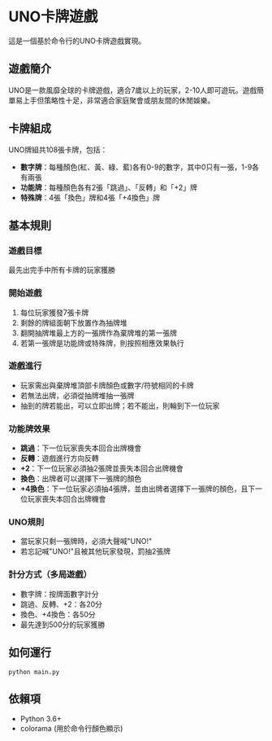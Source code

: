 # UNO卡牌遊戲

這是一個基於命令行的UNO卡牌遊戲實現。

## 遊戲簡介

UNO是一款風靡全球的卡牌遊戲，適合7歲以上的玩家，2-10人即可遊玩。遊戲簡單易上手但策略性十足，非常適合家庭聚會或朋友間的休閒娛樂。

## 卡牌組成

UNO牌組共108張卡牌，包括：

- **數字牌**：每種顏色(紅、黃、綠、藍)各有0-9的數字，其中0只有一張，1-9各有兩張
- **功能牌**：每種顏色各有2張「跳過」、「反轉」和「+2」牌
- **特殊牌**：4張「換色」牌和4張「+4換色」牌

## 基本規則

### 遊戲目標
最先出完手中所有卡牌的玩家獲勝

### 開始遊戲
1. 每位玩家獲發7張卡牌
2. 剩餘的牌組面朝下放置作為抽牌堆
3. 翻開抽牌堆最上方的一張牌作為棄牌堆的第一張牌
4. 若第一張牌是功能牌或特殊牌，則按照相應效果執行

### 遊戲進行
- 玩家需出與棄牌堆頂部卡牌顏色或數字/符號相同的卡牌
- 若無法出牌，必須從抽牌堆抽一張牌
- 抽到的牌若能出，可以立即出牌；若不能出，則輪到下一位玩家

### 功能牌效果
- **跳過**：下一位玩家喪失本回合出牌機會
- **反轉**：遊戲進行方向反轉
- **+2**：下一位玩家必須抽2張牌並喪失本回合出牌機會
- **換色**：出牌者可以選擇下一張牌的顏色
- **+4換色**：下一位玩家必須抽4張牌，並由出牌者選擇下一張牌的顏色，且下一位玩家喪失本回合出牌機會

### UNO規則
- 當玩家只剩一張牌時，必須大聲喊"UNO!"
- 若忘記喊"UNO!"且被其他玩家發現，罰抽2張牌

### 計分方式（多局遊戲）
- 數字牌：按牌面數字計分
- 跳過、反轉、+2：各20分
- 換色、+4換色：各50分
- 最先達到500分的玩家獲勝

## 如何運行

```
python main.py
```

## 依賴項

- Python 3.6+
- colorama (用於命令行顏色顯示) 